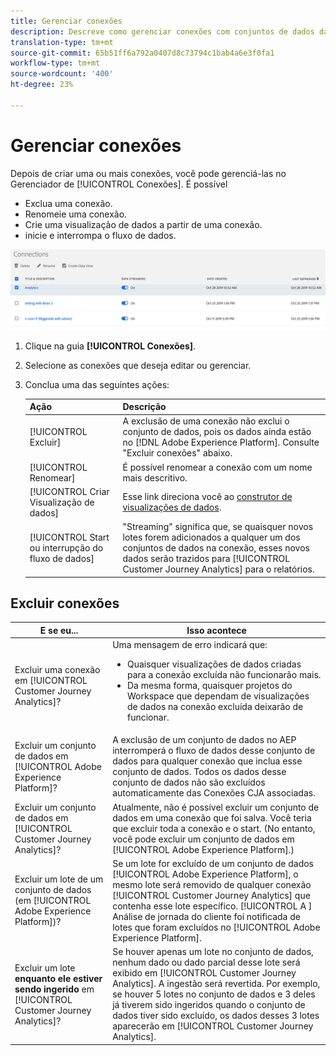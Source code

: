 ```yaml
---
title: Gerenciar conexões
description: Descreve como gerenciar conexões com conjuntos de dados da plataforma.
translation-type: tm+mt
source-git-commit: 65b51ff6a792a0407d8c73794c1bab4a6e3f0fa1
workflow-type: tm+mt
source-wordcount: '400'
ht-degree: 23%

---
```



# Gerenciar conexões

Depois de criar uma ou mais conexões, você pode gerenciá-las no Gerenciador de [!UICONTROL Conexões]. É possível

* Exclua uma conexão.
* Renomeie uma conexão.
* Crie uma visualização de dados a partir de uma conexão.
* inicie e interrompa o fluxo de dados.

![Gerenciador de conexões](assets/connections-manager.png)

1. Clique na guia **[!UICONTROL Conexões]**.

2. Selecione as conexões que deseja editar ou gerenciar.

3. Conclua uma das seguintes ações:

   | Ação | Descrição |
   |---|---|
   | [!UICONTROL Excluir] | A exclusão de uma conexão não exclui o conjunto de dados, pois os dados ainda estão no [!DNL Adobe Experience Platform]. Consulte &quot;Excluir conexões&quot; abaixo. |
   | [!UICONTROL Renomear] | É possível renomear a conexão com um nome mais descritivo. |
   | [!UICONTROL Criar Visualização de dados] | Esse link direciona você ao [construtor de visualizações de dados](/help/data-views/create-dataview.md). |
   | [!UICONTROL Start ou interrupção do fluxo de dados] | &quot;Streaming&quot; significa que, se quaisquer novos lotes forem adicionados a qualquer um dos conjuntos de dados na conexão, esses novos dados serão trazidos para [!UICONTROL Customer Journey Analytics] para o relatórios. |

## Excluir conexões

| E se eu... | Isso acontece |
| --- | --- |
| Excluir uma conexão em [!UICONTROL Customer Journey Analytics]? | Uma mensagem de erro indicará que:<ul><li>Quaisquer visualizações de dados criadas para a conexão excluída não funcionarão mais.</li><li> Da mesma forma, quaisquer projetos do Workspace que dependam de visualizações de dados na conexão excluída deixarão de funcionar.</li></ul> |
| Excluir um conjunto de dados em [!UICONTROL Adobe Experience Platform]? | A exclusão de um conjunto de dados no AEP interromperá o fluxo de dados desse conjunto de dados para qualquer conexão que inclua esse conjunto de dados. Todos os dados desse conjunto de dados não são excluídos automaticamente das Conexões CJA associadas. |
| Excluir um conjunto de dados em [!UICONTROL Customer Journey Analytics]? | Atualmente, não é possível excluir um conjunto de dados em uma conexão que foi salva. Você teria que excluir toda a conexão e o start. (No entanto, você pode excluir um conjunto de dados em [!UICONTROL Adobe Experience Platform].) |
| Excluir um lote de um conjunto de dados (em [!UICONTROL Adobe Experience Platform])? | Se um lote for excluído de um conjunto de dados [!UICONTROL Adobe Experience Platform], o mesmo lote será removido de qualquer conexão [!UICONTROL Customer Journey Analytics] que contenha esse lote específico. [!UICONTROL A ] Análise de jornada do cliente foi notificada de lotes que foram excluídos no  [!UICONTROL Adobe Experience Platform]. |
| Excluir um lote **enquanto ele estiver sendo ingerido** em [!UICONTROL Customer Journey Analytics]? | Se houver apenas um lote no conjunto de dados, nenhum dado ou dado parcial desse lote será exibido em [!UICONTROL Customer Journey Analytics]. A ingestão será revertida. Por exemplo, se houver 5 lotes no conjunto de dados e 3 deles já tiverem sido ingeridos quando o conjunto de dados tiver sido excluído, os dados desses 3 lotes aparecerão em [!UICONTROL Customer Journey Analytics]. |
